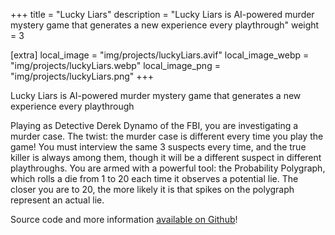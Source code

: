 +++
title = "Lucky Liars"
description = "Lucky Liars is AI-powered murder mystery game that generates a new experience every playthrough"
weight = 3

[extra]
local_image = "img/projects/luckyLiars.avif"
local_image_webp = "img/projects/luckyLiars.webp"
local_image_png = "img/projects/luckyLiars.png"
+++

Lucky Liars is AI-powered murder mystery game that generates a new experience every playthrough

Playing as Detective Derek Dynamo of the FBI, you are investigating a murder case. The twist: the murder case is different every time you play the game! You must interview the same 3 suspects every time, and the true killer is always among them, though it will be a different suspect in different playthroughs. You are armed with a powerful tool: the Probability Polygraph, which rolls a die from 1 to 20 each time it observes a potential lie. The closer you are to 20, the more likely it is that spikes on the polygraph represent an actual lie.

Source code and more information [available on Github](https://github.com/BALD-rs/lucky-liars)!
